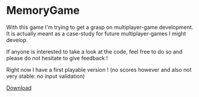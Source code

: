 # MemoryGame

With this game I'm trying to get a grasp on multiplayer-game development. It is actually meant as a case-study for future multiplayer-games I might develop.

If anyone is interested to take a look at the code, feel free to do so and please do not hesitate to give feedback !

Right now I have a first playable version ! (no scores however and also not very stable: no input validation)

[Download](Executable/MemoryGame.exe?raw=true)
